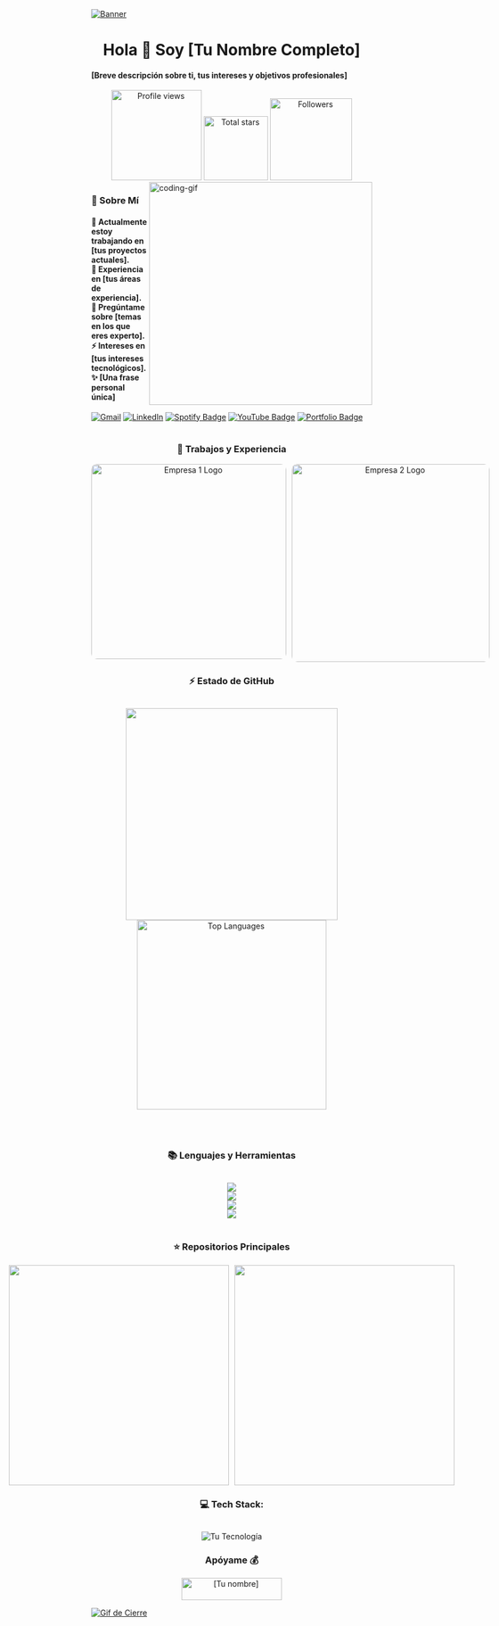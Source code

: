 <!-- <div align="center"> <a href="#"> <img width="100%" src="https://capsule-render.vercel.app/api?type=waving&color=FFA500&height=120&section=header&text=&fontSize=30&fontColor=000000&animation=twinkling" /> </a> <br> --> <!-- MasterHead --> <a href="#"> <img src="[INSERTA TU GIF O IMAGEN DE BANNER AQUÍ]" alt="Banner" style="width:auto; height:auto"/> </a> <!-- Greeting --> </h1> <h1 align="center">Hola 👋 Soy [Tu Nombre Completo]</h1> <h4 align="left">[Breve descripción sobre ti, tus intereses y objetivos profesionales]</h4> <div align="center"> <a href="https://github.com/[TuNombreDeUsuario]"> <img width="162px" src="https://komarev.com/ghpvc/?username=[TuNombreDeUsuario]&label=Profile%20views&color=318CE7&style=for-the-badge" alt="Profile views" /></a> <a href="https://api.github-star-counter.workers.dev/user/[TuNombreDeUsuario]"> <img width="115px" alt="Total stars" title="Total stars on GitHub" src="https://custom-icon-badges.herokuapp.com/badge/dynamic/json?logo=star&color=318CE7&labelColor=505050&label=Stars&style=for-the-badge&query=%24.stars&url=https://api.github-star-counter.workers.dev/user/[TuNombreDeUsuario]" /></a> <a href="https://github.com/[TuNombreDeUsuario]?tab=followers"> <img width="147px" alt="Followers" title="Follow me on GitHub" src="https://custom-icon-badges.herokuapp.com/github/followers/[TuNombreDeUsuario]?color=318CE7&labelColor=505050&style=for-the-badge&logo=person-add&label=Followers&logoColor=white" /></a> </div> <img align="right" alt="coding-gif" width="400" src="[INSERTA TU GIF DE CODING AQUÍ]"> <!-- about me --> <h3 align="left">💫 Sobre Mí</h3> <h4> 🌱 Actualmente estoy trabajando en [tus proyectos actuales].</br> 🔭 Experiencia en [tus áreas de experiencia].</br> 💬 Pregúntame sobre [temas en los que eres experto].</br> ⚡ Intereses en [tus intereses tecnológicos].</br> ✨ [Una frase personal única]</h4> <div align="left"> <a href="mailto:[TuCorreo]"><img src="https://img.shields.io/badge/Gmail-333333?style=for-the-badge&logo=gmail&logoColor=red" alt="Gmail" /></a> <a href="[Tu LinkedIn]" target="_blank"><img src="https://img.shields.io/badge/LinkedIn-0077B5?style=for-the-badge&logo=linkedin&logoColor=white" alt="LinkedIn" /></a> <a href="[Tu Spotify Playlist]" target="_blank"> <img src="https://img.shields.io/badge/Spotify-1CAC78?style=for-the-badge&logo=spotify&logoColor=ECEFF4" alt="Spotify Badge"></a> <a href="[Tu Canal de YouTube]" target="_blank"> <img src="https://img.shields.io/badge/YouTube-BF616A?style=for-the-badge&logo=youtube&logoColor=ECEFF4" alt="YouTube Badge"></a> <a href="[Tu Portafolio]" target="_blank"> <img src="https://img.shields.io/badge/Portafolio-505050?style=for-the-badge&logo=gnu-bash&logoColor=white&labelColor=505050" alt="Portfolio Badge"></a> </div> <br/> <!--Experence y Trabajos--> <h3 align="center">🔆 Trabajos y Experiencia</h3> <div align="center" style="display: flex; gap: 10px;"> <img src="[LOGO DE EMPRESA 1]" alt="Empresa 1 Logo" width="350" style="border-radius: 10px;"> <img src="[LOGO DE EMPRESA 2]" alt="Empresa 2 Logo" width="355" style="border-radius: 10px;"> </div> <!-- git stat--> <h3 align="center">⚡ Estado de GitHub</h3> <br> <div align="center"> <img width="380" src="https://github-readme-stats.vercel.app/api?username=[TuNombreDeUsuario]&count_private=true&show_icons=true&theme=default&rank_icon=github&border_radius=10"/> <img width="340" src="https://github-readme-stats.vercel.app/api/top-langs/?username=[TuNombreDeUsuario]&theme=default&hide_border=false&include_all_commits=false&count_private=false&layout=compact" alt="Top Languages"> </div>
<br/><br/>

<!-- lang--> <h3 align="center">📚 Lenguajes y Herramientas</h3> <br/> <div align="center"> <img src="https://skillicons.dev/icons?i=[TUS ICONOS DE TECNOLOGIAS 1]" /><br> <img src="https://skillicons.dev/icons?i=[TUS ICONOS DE TECNOLOGIAS 2]" /><br> <img src="https://skillicons.dev/icons?i=[TUS ICONOS DE TECNOLOGIAS 3]" /><br> <img src="https://skillicons.dev/icons?i=[TUS ICONOS DE TECNOLOGIAS 4]" /><br> </div> <br/> <!-- top repo and tech stack--> <div align="center"> <h3>⭐️ Repositorios Principales</h3> <div style="display: flex; justify-content: center; gap: 10px;"> <a href="[LINK A REPOSITORIO 1]"> <img width=395 src="https://github-readme-stats.vercel.app/api/pin/?username=[TuNombreDeUsuario]&repo=[NOMBRE DE REPOSITORIO 1]&theme=light&title_color=000000&icon_color=000000&text_color=000000&bg_color=ffffff" /></a> <a href="[LINK A REPOSITORIO 2]"> <img width=395 src="https://github-readme-stats.vercel.app/api/pin/?username=[TuNombreDeUsuario]&repo=[NOMBRE DE REPOSITORIO 2]&theme=light&title_color=000000&icon_color=000000&text_color=000000&bg_color=ffffff" /> </a> </div> <h3>💻 Tech Stack:</h3> <br/> <div align="center"> <!-- Añade tus badges de tecnologías aquí --> <img src="https://img.shields.io/badge/tu_tecnologia-%23239120.svg?style=for-the-badge&logo=tu_logo&logoColor=white" alt="Tu Tecnología" /> <!-- Repite para otras tecnologías --> </div> </div> <!-- support --> <h3 align="center">Apóyame 💰 </h3> <p align="center"> <a href="[TU LINK DE BUY ME A COFFEE]"> <img align="center" src="https://cdn.buymeacoffee.com/buttons/v2/default-yellow.png" height="40" width="180" alt="[Tu nombre]" /> </a> </p> <!-- ending-->
<a href="#"><img src="[TU GIF DE CIERRE]" alt="Gif de Cierre" style="width:auto; height:auto"/></a>

<img src="https://www.animatedimages.org/data/media/562/animated-line-image-0184.gif" width="1920" height=0.4/>
